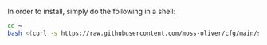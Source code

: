 In order to install, simply do the following in a shell:

```bash
cd ~
bash <(curl -s https://raw.githubusercontent.com/moss-oliver/cfg/main/setup/download.sh)
```
